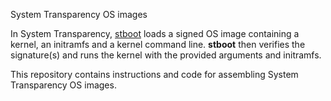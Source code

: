 System Transparency OS images

In System Transparency,
[stboot](https://git.glasklar.is/system-transparency/core/stboot)
loads a signed OS image containing a kernel, an initramfs and a kernel
command line. **stboot** then verifies the signature(s) and runs the
kernel with the provided arguments and initramfs.

This repository contains instructions and code for assembling System
Transparency OS images.
